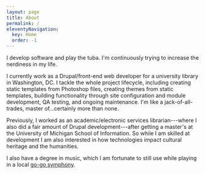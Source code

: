 ```yaml
---
layout: page
title: About
permalink: /
eleventyNavigation:
  key: Home
  order: -1
---
```


I develop software and play the tuba. I'm continuously trying to increase the nerdiness in my life.

I currently work as a Drupal/front-end web developer for a university library in Washington, DC. I tackle the whole project lifecycle, including creating static templates from Photoshop files, creating themes from static templates, building functionality through site configuration and module development, QA testing, and ongoing maintenance. I'm like a jack-of-all-trades, master of...certainly more than none.

Previously, I worked as an academic/electronic services librarian---where I also did a fair amount of Drupal development---after getting a master's at the University of Michigan School of Information. So while I am skilled at development I am also interested in how technologies impact cultural heritage and the humanities.

I also have a degree in music, which I am fortunate to still use while playing in a local [go-go symphony](http://gogosymphony.com).